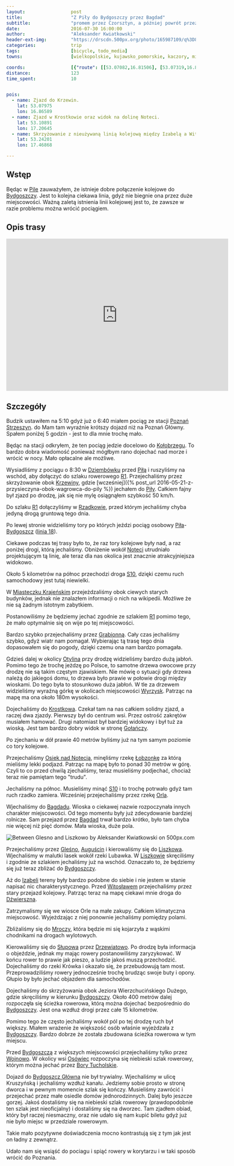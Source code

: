 ```yaml
---
layout:                 post
title:                  "Z Piły do Bydgoszczy przez Bagdad"
subtitle:               "promem przez Czorsztyn, a później powrót przez Pieniński Park Narodowy"
date:                   2016-07-30 16:00:00
author:                 "Aleksander Kwiatkowski"
header-ext-img:         "https://drscdn.500px.org/photo/165987109/q%3D80_m%3D2000/1b8db0fa93e90986612ce6d01b0d4780"
categories:             trip
tags:                   [bicycle, todo_media]
towns:                  [wielkopolskie, kujawsko_pomorskie, kaczory, miasteczko_krajenskie, bialosliwie, wyrzysk, lobzenica, mrocza, sicienko, bydgoszcz]

coords:                 [{"route": [[53.07082,16.81506], [53.07319,16.81300], [53.07020,16.82433], [53.07907,16.85660], [53.08510,16.89789], [53.09232,16.92587], [53.09206,16.93359], [53.08402,16.95393], [53.08665,16.98990], [53.09536,17.00964], [53.09794,17.00372], [53.10124,17.00724], [53.11092,17.00852], [53.10866,17.01788], [53.10299,17.02449], [53.10253,17.02852], [53.11396,17.05479], [53.11860,17.05685], [53.11731,17.06105], [53.11963,17.06586], [53.11577,17.10062], [53.10763,17.12225], [53.10989,17.13349], [53.11010,17.19426], [53.11216,17.20018], [53.11010,17.20087], [53.10861,17.21117], [53.11329,17.25417], [53.12045,17.28498], [53.12092,17.28824], [53.11870,17.28919], [53.11968,17.29691], [53.12313,17.30721], [53.12849,17.30773], [53.13853,17.32910], [53.16205,17.32138], [53.17929,17.30472], [53.18356,17.30284], [53.21898,17.32069], [53.22998,17.31511], [53.23553,17.38583], [53.23445,17.42188], [53.24164,17.47784], [53.23907,17.48814], [53.24750,17.54874], [53.24678,17.58925], [53.24298,17.60453], [53.24411,17.60779], [53.25083,17.60917], [53.25099,17.62753], [53.26270,17.64753], [53.25849,17.67946], [53.25915,17.69508], [53.25438,17.70761], [53.25458,17.72916], [53.25694,17.73508], [53.25474,17.75087], [53.23214,17.79061], [53.22453,17.81207], [53.20983,17.83584], [53.20855,17.84477], [53.18603,17.86271], [53.17502,17.87670], [53.16056,17.90554], [53.15614,17.91635], [53.14842,17.91713], [53.14435,17.91489], [53.14111,17.92691], [53.13364,17.95498], [53.13493,17.96639], [53.13045,17.97669], [53.13498,17.99214]], "type": "bicycle"}]
distance:               123
time_spent:             10


pois:
  - name: Zjazd do Krzewin.
    lat: 53.07975
    lon: 16.86589
  - name: Zjazd w Krostkowie oraz widok na dolinę Noteci.
    lat: 53.10891
    lon: 17.20645
  - name: Skrzyżowanie z nieużywaną linią kolejową między Izabelą a Witosławem.
    lat: 53.24201
    lon: 17.46868

---
```


[wiki-pila]: https://pl.wikipedia.org/wiki/Pi%C5%82a_(miasto)
[wiki-bydgoszcz]: https://pl.wikipedia.org/wiki/Bydgoszcz
[wiki-poznan-strzeszyn]: https://pl.wikipedia.org/wiki/Pozna%C5%84_Strzeszyn
[wiki-kolobrzeg]: https://pl.wikipedia.org/wiki/Ko%C5%82obrzeg
[wiki-dziembowko]: https://pl.wikipedia.org/wiki/Dziemb%C3%B3wko
[wiki-r1]: https://pl.wikipedia.org/wiki/Szlak_rowerowy_R1
[wiki-krzewina]: https://pl.wikipedia.org/wiki/Krzewina_(powiat_pilski)
[wiki-rzadkowo]: https://pl.wikipedia.org/wiki/Rzadkowo
[wiki-notec]: https://pl.wikipedia.org/wiki/Note%C4%87
[wiki-s10]: https://pl.wikipedia.org/wiki/Droga_ekspresowa_S10_(Polska)
[wiki-grabionna]: https://pl.wikipedia.org/wiki/Grabionna
[wiki-otylin]: https://pl.wikipedia.org/wiki/Otylin
[wiki-wyrzysk]: https://pl.wikipedia.org/wiki/Wyrzysk
[wiki-krostkowo]: https://pl.wikipedia.org/wiki/Krostkowo
[wiki-golancz]: https://pl.wikipedia.org/wiki/Go%C5%82a%C5%84cz
[wiki-osiek]: https://pl.wikipedia.org/wiki/Osiek_nad_Noteci%C4%85
[wiki-rzeka-lobzonka]: https://pl.wikipedia.org/wiki/%C5%81ob%C5%BConka_(rzeka)
[wiki-rzeka-orla]: https://pl.wikipedia.org/wiki/Orla_(dop%C5%82yw_%C5%81ob%C5%BConki)
[wiki-bagdad]: https://pl.wikipedia.org/wiki/Bagdad_(wojew%C3%B3dztwo_wielkopolskie)
[wiki-glesno]: https://pl.wikipedia.org/wiki/Glesno
[wiki-auguscin]: https://pl.wikipedia.org/wiki/Augu%C5%9Bcin
[wiki-liszkowo]: https://pl.wikipedia.org/wiki/Liszkowo_(wojew%C3%B3dztwo_wielkopolskie)
[wiki-izabela]: https://pl.wikipedia.org/wiki/Izabela_(wojew%C3%B3dztwo_kujawsko-pomorskie)
[wiki-witoslaw]: https://pl.wikipedia.org/wiki/Witos%C5%82aw_(wojew%C3%B3dztwo_kujawsko-pomorskie)
[wiki-dzwierszno]: https://pl.wikipedia.org/wiki/D%C5%BAwierszno_Wielkie
[wiki-mrocza]: https://pl.wikipedia.org/wiki/Mrocza
[wiki-slupowo]: https://pl.wikipedia.org/wiki/S%C5%82upowo
[wiki-drzewiatowo]: https://pl.wikipedia.org/wiki/Drzewianowo_(wie%C5%9B_w_wojew%C3%B3dztwie_kujawsko-pomorskim)
[wiki-wojnowo]: https://pl.wikipedia.org/wiki/Wojnowo_(powiat_bydgoski)
[wiki-osowiec]: https://pl.wikipedia.org/wiki/Os%C3%B3wiec_(wojew%C3%B3dztwo_kujawsko-pomorskie)
[wiki-bory-tucholskie]: https://pl.wikipedia.org/wiki/Bory_Tucholskie
[wiki-bydgoszcz-glowna]: https://pl.wikipedia.org/wiki/Bydgoszcz_G%C5%82%C3%B3wna
[wiki-linia-18]: https://pl.wikipedia.org/wiki/Linia_kolejowa_nr_18
[wiki-miasteczko-krajenskie]: https://pl.wikipedia.org/wiki/Miasteczko_Kraje%C5%84skie

Wstęp
-----

Będąc w [Pile][wiki-pila] zauważyłem, że istnieje dobre połączenie kolejowe do
[Bydgoszczy][wiki-bydgoszcz]. Jest to kolejna ciekawa linia, gdyż nie biegnie ona
przez duże miejscowości. Ważną zaletą istnienia linii kolejowej jest to, że
zawsze w razie problemu można wrócić pociągiem.

Opis trasy
----------

<iframe height='405' width='590' frameborder='0' allowtransparency='true' scrolling='no' src='https://www.strava.com/activities/658669451/embed/87136fe2c01d9be4a92136acd7c664e6f436711f'></iframe>

Szczegóły
---------

Budzik ustawiłem na 5:10 gdyż już o 6:40 miałem pociąg ze
stacji [Poznań Strzeszyn][wiki-poznan-strzeszyn]. do
Mam tam wyraźnie krótszy dojazd niż na Poznań Główny.
Spałem poniżej 5 godzin - jest to dla mnie trochę mało.

Będąc na stacji odkryłem, że ten pociąg jedzie docelowo do [Kołobrzegu][wiki-kolobrzeg].
To bardzo dobra wiadomość ponieważ mógłbym rano dojechać nad morze i wrócić w nocy.
Mało opłacalne ale możliwe.

Wysiadliśmy z pociągu o 8:30 w [Dziembówku][wiki-dziembowko] przed [Piłą][wiki-pila]
i ruszyliśmy na wschód, aby dołączyć do szlaku rowerowego [R1][wiki-r1]. Przejechaliśmy
przez skrzyżowanie obok [Krzewiny][wiki-krzewina], gdzie
[wcześniej]({% post_url 2016-05-21-z-przysieczyna-obok-wagrowca-do-pily %})
jechałem do [Piły][wiki-pila]. Całkiem fajny był zjazd po drodzę, jak się nie mylę
osiągnąłem szybkość 50 km/h.

Do szlaku [R1][wiki-r1] dołączyliśmy w [Rzadkowie][wiki-rzadkowo], przed którym
jechaliśmy chyba jedyną drogą gruntową tego dnia.

Po lewej stronie widzieliśmy tory po których jeździ pociąg osobowy
[Piła][wiki-pila]-[Bydgoszcz][wiki-bydgoszcz] ([linia 18][wiki-linia-18]).

Ciekawe podczas tej trasy było to, że raz tory kolejowe były nad, a raz poniżej drogi,
którą jechaliśmy. Obniżenie wokół [Noteci][wiki-notec] utrudniało projektującym tą
linię, ale teraz dla nas okolica jest znacznie atrakcyjniejsza widokowo.

Około 5 kilometrów na północ przechodzi droga [S10][wiki-s10], dzięki czemu
ruch samochodowy jest tutaj niewielki.

W [Miasteczku Krajeńskim][wiki-miasteczko-krajenskie] przejeżdzaliśmy obok ciewych
starych budynków, jednak nie znalazłem informacji o nich na wikipedii. Możliwe że nie
są żadnym istotnym zabytkiem.

Postanowiliśmy że będziemy jechać zgodnie ze szlakiem [R1][wiki-r1] pomimo tego,
że mało optymalnie się on wije po tej miejscowości.

Bardzo szybko przejechaliśmy przez [Grabionną][wiki-grabionna]. Cały czas jechaliśmy
szybko, gdyż wiatr nam pomagał. Wybierając tą trasę tego dnia dopasowałem się do
pogody, dzięki czemu ona nam bardzo pomagała.

Gdzieś dalej w okolicy [Otylina][wiki-otylin]
przy drodzę widzieliśmy bardzo dużą jabłoń. Pomimo tego że trochę jeżdzę po Polsce,
to samotne drzewa owocowe przy drodzę nie są takim częstym zjawiskiem. Nie mówię
o sytuacji gdy drzewa należą do jakiegoś domu, to drzewa było prawie w połowie
drogi między wioskami. Do tego była to stosunkowo duża jabłoń.
W tle za drzewem widzieliśmy wyraźną górkę w okolicach miejscowości
[Wyrzysk][wiki-wyrzysk]. Patrząc na mapę ma ona około 180m wysokości.

Dojechaliśmy do [Krostkowa][wiki-krostkowo]. Czekał tam na nas całkiem solidny
zjazd, a raczej dwa zjazdy. Pierwszy był do centrum wsi. Przez ostrość zakrętów musiałem
hamować. Drugi natomiast był bardziej widokowy i był tuż za wioską. Jest tam bardzo
dobry widok w stronę [Gołańczy][wiki-golancz].

Po zjechaniu w dół prawie 40 metrów byliśmy już na tym samym poziomie co
tory kolejowe.

Przejechaliśmy [Osiek nad Notecią][wiki-osiek], minęliśmy rzekę
[Łobzonkę][wiki-rzeka-lobzonka]
za którą mieliśmy lekki podjazd. Patrząc na mapę było to ponad 30 metrów w górę.
Czyli to co przed chwilą zjechaliśmy, teraz musieliśmy podjechać, chociaż
teraz nie pamiętam tego "trudu".

Jechaliśmy na północ. Musieliśmy minąć [S10][wiki-s10] i to trochę
potrwało gdyż tam ruch rzadko zamiera. Wcześniej przejechaliśmy przez rzekę
[Orla][wiki-rzeka-orla].

Wjechaliśmy do [Bagdadu][wiki-bagdad]. Wioska o ciekawej nazwie rozpoczynała
innych charakter miejscowości. Od tego momentu były już zdecydowanie
bardziej rolnicze. Sam przejazd przez [Bagdad][wiki-bagdad] trwał bardzo krótko,
było tam chyba nie więcej niż pięć domów. Mała wioska, duże pola.

<div class='pixels-photo'>
  <p>
    <img src='https://drscdn.500px.org/photo/165636075/m%3D900/3a2f8f88aec8ac16dc7a09af968f96ac' alt='Between Glesno and Liszkowo by Aleksander Kwiatkowski on 500px.com'>
  </p>
  <a href='https://500px.com/photo/165636075/between-glesno-and-liszkowo-by-aleksander-kwiatkowski' alt='Between Glesno and Liszkowo by Aleksander Kwiatkowski on 500px.com'></a>
</div>
<script type='text/javascript' src='https://500px.com/embed.js'></script>

Przejechaliśmy przez [Gleśno][wiki-glesno], [Auguścin][wiki-auguscin] i
kierowaliśmy się do [Liszkowa][wiki-liszkowo]. Wjechaliśmy w malutki lasek
wokół rzeki Lubawka. W [Liszkowie][wiki-liszkowo]
skręciliśmy i zgodnie ze szlakiem jechaliśmy już na wschód. Oznaczało to, że
będziemy się już teraz zbliżać do [Bydgoszczy][wiki-bydgoszcz].

Aż do [Izabeli][wiki-izabela] tereny były bardzo podobne do siebie i
nie jestem w stanie napisać nic charakterystycznego. Przed [Witosławem][wiki-witoslaw]
przejechaliśmy przez stary przejazd kolejowy. Patrząc teraz na mapę ciekawi
mnie droga do [Dźwierszna][wiki-dzwierszno].

Zatrzymalismy się we wiosce Orle na małe zakupy. Całkiem klimatyczna
miejscowość. Wyjeżdzając z niej ponownie jechaliśmy pomiędzy polami.

Zbliżaliśmy się do [Mroczy][wiki-mrocza], która będzie mi się kojarzyła z wąskimi
chodnikami na drogach wylotowych.

Kierowaliśmy się do [Słupowa][wiki-slupowo] przez [Drzewiatowo][wiki-drzewiatowo].
Po drodzę była informacja o objeździe, jednak my mając rowery postanowiliśmy
zaryzykować. W końcu rower to prawie jak pieszo, a ludzie jakoś muszą przechodzić.
Dojechaliśmy do rzeki Krówka i okazało się, że przebudowują tam most. Przeprowadziliśmy
rowery jednocześnie trochę brudząc swoje buty i opony. Głupio by było jechać
objazdem dla samochodów.

Dojechaliśmy do skrzyżowania obok Jeziora Wierzchucińskiego Dużego, gdzie
skręciliśmy w kierunku [Bydgoszczy][wiki-bydgoszcz]. Około 400 metrów
dalej rozpoczęła się ścieżka rowerowa, którą można dojechać bezpośrednio do
[Bydgoszczy][wiki-bydgoszcz]. Jest ona wzdłuż drogi przez całe 15 kilometrów.

Pomimo tego że często jechaliśmy wokół pól po tej drodzę ruch był większy.
Miałem wrażenie że większość osób właśnie wyjeżdzała z [Bydgoszczy][wiki-bydgoszcz].
Bardzo dobrze że została zbudowana ścieżka rowerowa w tym miejscu.

Przed [Bydgoszczą][wiki-bydgoszcz]
z większych miejscowości przejechaliśmy tylko przez [Wojnowo][wiki-wojnowo].
W okolicy wsi [Osówiec][wiki-osowiec] rozpoczyna się niebieski
szlak rowerowy, którym można jechać przez [Bory Tucholskie][wiki-bory-tucholskie].

Dojazd do [Bydgoszcz Główna][wiki-bydgoszcz-glowna] nie był trywialny. Wjechaliśmy
w ulicę Kruszyńską i jechaliśmy wzdłuż kanału. Jedziemy sobie prosto w stronę
dworca i w pewnym momencie szlak się kończy. Musieliśmy zawrócić i przejechać
przez małe osiedle domów jednorodzinnych. Dalej było jeszcze gorzej. Jakoś
dostaliśmy się na niebieski szlak rowerowy (prawdopodobnie ten szlak jest
nieoficjalny) i dostaliśmy się na dworzec. Tam zjadłem obiad, który był raczej
niesmaczny, oraz nie udało się nam kupić biletu gdyż już nie było miejsc
w przedziale rowerowym.

Takie mało pozytywne doświadczenia mocno kontrastują się z tym jak jest on ładny z
zewnątrz.

Udało nam się wsiąść do pociagu i spiąć rowery w korytarzu i w taki sposób wrócić
do Poznania.
